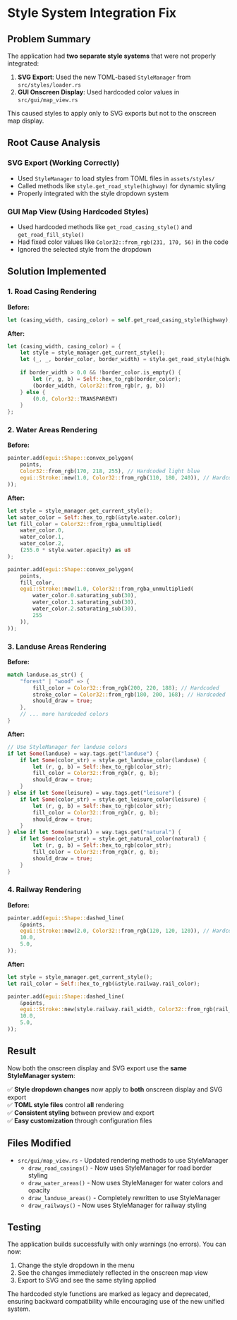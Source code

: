 # Style System Integration Fix

## Problem Summary

The application had **two separate style systems** that were not properly integrated:

1. **SVG Export**: Used the new TOML-based `StyleManager` from `src/styles/loader.rs`
2. **GUI Onscreen Display**: Used hardcoded color values in `src/gui/map_view.rs`

This caused styles to apply only to SVG exports but not to the onscreen map display.

## Root Cause Analysis

### SVG Export (Working Correctly)
- Used `StyleManager` to load styles from TOML files in `assets/styles/`
- Called methods like `style.get_road_style(highway)` for dynamic styling
- Properly integrated with the style dropdown system

### GUI Map View (Using Hardcoded Styles)
- Used hardcoded methods like `get_road_casing_style()` and `get_road_fill_style()`
- Had fixed color values like `Color32::from_rgb(231, 170, 56)` in the code
- Ignored the selected style from the dropdown

## Solution Implemented

### 1. Road Casing Rendering
**Before:**
```rust
let (casing_width, casing_color) = self.get_road_casing_style(highway);
```

**After:**
```rust
let (casing_width, casing_color) = {
    let style = style_manager.get_current_style();
    let (_, _, border_color, border_width) = style.get_road_style(highway);
    
    if border_width > 0.0 && !border_color.is_empty() {
        let (r, g, b) = Self::hex_to_rgb(border_color);
        (border_width, Color32::from_rgb(r, g, b))
    } else {
        (0.0, Color32::TRANSPARENT)
    }
};
```

### 2. Water Areas Rendering
**Before:**
```rust
painter.add(egui::Shape::convex_polygon(
    points,
    Color32::from_rgb(170, 218, 255), // Hardcoded light blue
    egui::Stroke::new(1.0, Color32::from_rgb(110, 180, 240)), // Hardcoded border
));
```

**After:**
```rust
let style = style_manager.get_current_style();
let water_color = Self::hex_to_rgb(&style.water.color);
let fill_color = Color32::from_rgba_unmultiplied(
    water_color.0, 
    water_color.1, 
    water_color.2, 
    (255.0 * style.water.opacity) as u8
);

painter.add(egui::Shape::convex_polygon(
    points,
    fill_color,
    egui::Stroke::new(1.0, Color32::from_rgba_unmultiplied(
        water_color.0.saturating_sub(30), 
        water_color.1.saturating_sub(30), 
        water_color.2.saturating_sub(30), 
        255
    )),
));
```

### 3. Landuse Areas Rendering
**Before:**
```rust
match landuse.as_str() {
    "forest" | "wood" => {
        fill_color = Color32::from_rgb(200, 220, 188); // Hardcoded
        stroke_color = Color32::from_rgb(180, 200, 168); // Hardcoded
        should_draw = true;
    },
    // ... more hardcoded colors
}
```

**After:**
```rust
// Use StyleManager for landuse colors
if let Some(landuse) = way.tags.get("landuse") {
    if let Some(color_str) = style.get_landuse_color(landuse) {
        let (r, g, b) = Self::hex_to_rgb(color_str);
        fill_color = Color32::from_rgb(r, g, b);
        should_draw = true;
    }
} else if let Some(leisure) = way.tags.get("leisure") {
    if let Some(color_str) = style.get_leisure_color(leisure) {
        let (r, g, b) = Self::hex_to_rgb(color_str);
        fill_color = Color32::from_rgb(r, g, b);
        should_draw = true;
    }
} else if let Some(natural) = way.tags.get("natural") {
    if let Some(color_str) = style.get_natural_color(natural) {
        let (r, g, b) = Self::hex_to_rgb(color_str);
        fill_color = Color32::from_rgb(r, g, b);
        should_draw = true;
    }
}
```

### 4. Railway Rendering
**Before:**
```rust
painter.add(egui::Shape::dashed_line(
    &points,
    egui::Stroke::new(2.0, Color32::from_rgb(120, 120, 120)), // Hardcoded
    10.0,
    5.0,
));
```

**After:**
```rust
let style = style_manager.get_current_style();
let rail_color = Self::hex_to_rgb(&style.railway.rail_color);

painter.add(egui::Shape::dashed_line(
    &points,
    egui::Stroke::new(style.railway.rail_width, Color32::from_rgb(rail_color.0, rail_color.1, rail_color.2)),
    10.0,
    5.0,
));
```

## Result

Now both the onscreen display and SVG export use the **same StyleManager system**:

✅ **Style dropdown changes** now apply to **both** onscreen display and SVG export  
✅ **TOML style files** control **all** rendering  
✅ **Consistent styling** between preview and export  
✅ **Easy customization** through configuration files  

## Files Modified

- `src/gui/map_view.rs` - Updated rendering methods to use StyleManager
  - `draw_road_casings()` - Now uses StyleManager for road border styling
  - `draw_water_areas()` - Now uses StyleManager for water colors and opacity
  - `draw_landuse_areas()` - Completely rewritten to use StyleManager
  - `draw_railways()` - Now uses StyleManager for railway styling

## Testing

The application builds successfully with only warnings (no errors). You can now:

1. Change the style dropdown in the menu
2. See the changes immediately reflected in the onscreen map view
3. Export to SVG and see the same styling applied

The hardcoded style functions are marked as legacy and deprecated, ensuring backward compatibility while encouraging use of the new unified system.
